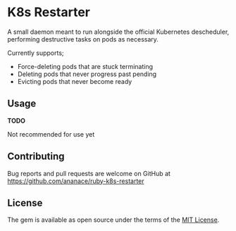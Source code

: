 # K8s Restarter

A small daemon meant to run alongside the official Kubernetes descheduler, performing destructive tasks on pods as necessary.

Currently supports;
- Force-deleting pods that are stuck terminating
- Deleting pods that never progress past pending
- Evicting pods that never become ready

## Usage

**TODO**

Not recommended for use yet

## Contributing

Bug reports and pull requests are welcome on GitHub at https://github.com/ananace/ruby-k8s-restarter

## License

The gem is available as open source under the terms of the [MIT License](https://opensource.org/licenses/MIT).
